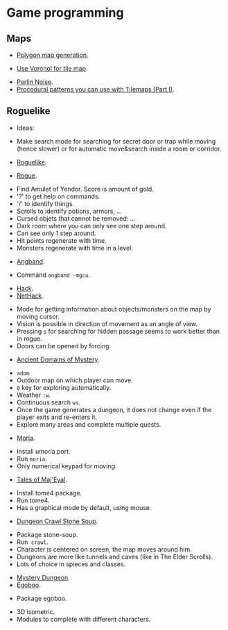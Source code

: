 # Game programming

## Maps

 * [Polygon map generation](http://simblob.blogspot.com/2010/09/polygon-map-generation-part-1.html).
 + [Use Voronoï for tile map](https://gamedev.stackexchange.com/questions/79049/generating-tile-map).
 * [Perlin Noise](http://devmag.org.za/2009/04/25/perlin-noise/).
 * [Procedural patterns you can use with Tilemaps (Part I)](https://blogs.unity3d.com/2018/05/29/procedural-patterns-you-can-use-with-tilemaps-part-i/).

## Roguelike

 * Ideas:
  + Make search mode for searching for secret door or trap while moving (hence slower) or for automatic move&search inside a room or corridor.

 *  [Roguelike](https://en.wikipedia.org/wiki/Roguelike).

 * [Rogue](https://en.wikipedia.org/wiki/Rogue_(video_game)).
  + Find Amulet of Yendor. Score is amount of gold.
  + '?' to get help on commands.
  + '/' to identify things.
  + Scrolls to identify potions, armors, ...
  + Cursed objets that cannot be removed: ...
  + Dark room where you can only see one step around.
  + Can see only 1 step around.
  + Hit points regenerate with time.
  + Monsters regenerate with time in a level.
 * [Angband](https://en.wikipedia.org/wiki/Angband_(video_game)).
  + Command `angband -mgcu`.
 * [Hack](https://en.wikipedia.org/wiki/Hack_(Unix_video_game)).
 * [NetHack](https://en.wikipedia.org/wiki/NetHack).
  + Mode for getting information about objects/monsters on the map by moving cursor.
  + Vision is possible in direction of movement as an angle of view.
  + Pressing `s` for searching for hidden passage seems to work better than in rogue.
  + Doors can be opened by forcing.
 * [Ancient Domains of Mystery](https://en.wikipedia.org/wiki/Ancient_Domains_of_Mystery).
  + `adom`
  + Outdoor map on which player can move.
  + `0` key for exploring automatically.
  + Weather `:w`.
  + Continuous search `ws`.
  + Once the game generates a dungeon, it does not change even if the player exits and re-enters it.
  + Explore many areas and complete multiple quests.
 * [Moria](https://en.wikipedia.org/wiki/Moria_(video_game)).
  + Install umoria port.
  + Run `moria`.
  + Only numerical keypad for moving.
 * [Tales of Maj'Eyal](https://en.wikipedia.org/wiki/Tales_of_Maj%27Eyal).
  + Install tome4 package.
  + Run tome4.
  + Has a graphical mode by default, using mouse.
 * [Dungeon Crawl Stone Soup](https://en.wikipedia.org/wiki/Dungeon_Crawl_Stone_Soup).
  + Package stone-soup.
  + Run` crawl`.
  + Character is centered on screen, the map moves around him.
  + Dungeons are more like tunnels and caves (like in The Elder Scrolls).
  + Lots of choice in spieces and classes.
 * [Mystery Dungeon](https://en.wikipedia.org/wiki/Mystery_Dungeon).
 * [Egoboo](http://egoboo.sourceforge.net/).
  + Package egoboo.
  * 3D isometric.
  * Modules to complete with different characters.
